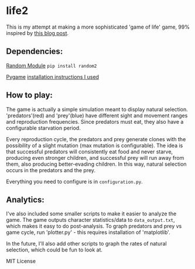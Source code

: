 # life2

This is my attempt at making a more sophisticated 'game of life' game, 99%
inspired by [this blog post](https://build-its.blogspot.com/2011/08/predator-prey-simulation.html).


## Dependencies:
[Random Module](https://pypi.org/project/random2/)
`pip install random2`

[Pygame](https://www.pygame.org/news)
[installation instructions I used](https://www.pygame.org/wiki/MacCompile)

## How to play:

The game is actually a simple simulation meant to display natural selection. 
'predators'(red) and 'prey'(blue) have different sight and movement ranges and reproduction
frequencies. Since predators must eat, they also have a configurable starvation period. 

Every reproduction cycle, the predators and prey generate clones with the possibility of a 
slight mutation (max mutation is configurable). The idea is that successful predators will 
consistently eat food and never starve, producing even stronger children, and successful prey
will run away from them, also producing better-evading children. In this way, natural selection
occurs in the predators and the prey.

Everything you need to configure is in `configuration.py`.

## Analytics:

I've also included some smaller scripts to make it easier to analyze the game. The game outputs 
character statistics/data to `data_output.txt`, which makes it easy to do post-analysis. To graph 
predators and prey vs game cycle, run 'plotter.py' - this requires installation of 'matplotlib'.

In the future, I'll also add other scripts to graph the rates of natural selection, which could be fun
to look at.

MIT License
